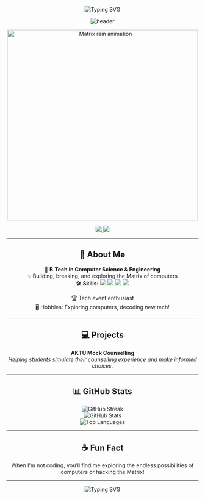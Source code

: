 <!-- Profile README for Ark Agrawal - Matrix Theme -->

<p align="center">
  <img src="https://readme-typing-svg.demolab.com?font=Fira+Code&duration=4000&pause=500&color=00FF41&center=true&vCenter=true&width=440&lines=print('Hello%2C+World!');Welcome+to+my+Github+profile!;B.Tech+CSE+Student+%7C+Python+%7C+Web+Dev" alt="Typing SVG" />
</p>

<p align="center">
  <img src="https://capsule-render.vercel.app/api?type=waving&color=0f2027,2c5364,00ff41&height=200&section=header&text=Ark%20Agrawal&fontSize=48&fontAlignY=40&desc=Exploring%20the%20Matrix%20of%20Code...&descSize=20&fontColor=00FF41&descAlignY=65" alt="header"/>
</p>

<p align="center">
  <img src="https://media.giphy.com/media/VdoIFLsMIlwzfKD520/giphy.gif" width="500" alt="Matrix rain animation"/>
</p>

<p align="center">
  <a href="https://linkedin.com/in/arkagrawal">
    <img src="https://img.shields.io/badge/LinkedIn-0A66C2?style=for-the-badge&logo=linkedin&logoColor=white" />
  </a>
  <a href="mailto:arkagrawal7982@gmail.com">
    <img src="https://img.shields.io/badge/Email-D14836?style=for-the-badge&logo=gmail&logoColor=white" />
  </a>
</p>

---

<h2 align="center">👾 About Me</h2>

<div align="center">

🌱 <b>B.Tech in Computer Science & Engineering</b>  
💡 Building, breaking, and exploring the Matrix of computers  
🛠️ <b>Skills:</b>
  <img src="https://img.shields.io/badge/Python-00FF41?style=flat-square&logo=python&logoColor=black"/>
  <img src="https://img.shields.io/badge/HTML5-2c5364?style=flat-square&logo=html5&logoColor=white"/>
  <img src="https://img.shields.io/badge/Tailwind_CSS-00FFFA?style=flat-square&logo=tailwind-css&logoColor=black"/>
  <img src="https://img.shields.io/badge/PHP-6e4f7c?style=flat-square&logo=php&logoColor=white"/>
  
🏆 Tech event enthusiast  
🖥️ Hobbies: Exploring computers, decoding new tech!

</div>

---

<h2 align="center">💻 Projects</h2>
<div align="center">
  <b>AKTU Mock Counselling</b><br>
  <i>Helping students simulate their counselling experience and make informed choices.</i>
</div>

---

<h2 align="center">📊 GitHub Stats</h2>

<p align="center">
  <img src="https://github-readme-streak-stats.herokuapp.com/?user=arkagrawall&theme=matrix&date_format=M%20j%5B%2C%20Y%5D" alt="GitHub Streak"/>
  <br/>
  <img src="https://github-readme-stats.vercel.app/api?username=arkagrawall&show_icons=true&theme=matrix&hide_border=true" alt="GitHub Stats"/>
  <br/>
  <img src="https://github-readme-stats.vercel.app/api/top-langs/?username=arkagrawall&layout=compact&theme=matrix&hide_border=true" alt="Top Languages"/>
</p>

---

<h2 align="center">☕ Fun Fact</h2>

<p align="center">
  When I'm not coding, you’ll find me exploring the endless possibilities of computers or hacking the Matrix!
</p>

---

<p align="center">
  <img src="https://readme-typing-svg.demolab.com?font=Fira+Code&duration=4000&pause=500&color=00FF41&center=true&vCenter=true&width=440&lines=Let's+connect+and+learn+together!" alt="Typing SVG" />
</p>
